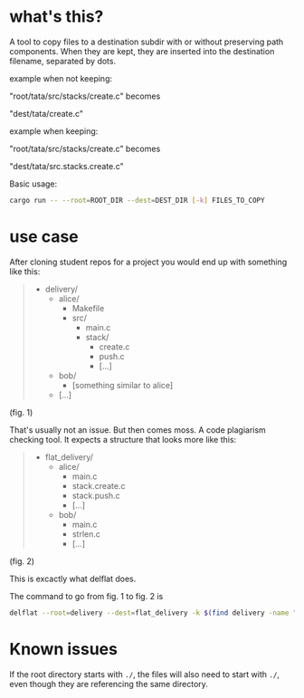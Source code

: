 # what's this?

A tool to copy files to a destination subdir with or without preserving path
components. When they are kept, they are inserted into the destination
filename, separated by dots.

example when not keeping:

"root/tata/src/stacks/create.c" becomes

"dest/tata/create.c"

example when keeping:

"root/tata/src/stacks/create.c" becomes

"dest/tata/src.stacks.create.c"

Basic usage:

```sh
cargo run -- --root=ROOT_DIR --dest=DEST_DIR [-k] FILES_TO_COPY
```

# use case

After cloning student repos for a project you would end up with something like this:

> - delivery/
>   - alice/
>     - Makefile
>     - src/
>       - main.c
>       - stack/
>         - create.c
>         - push.c
>         - [...]
>   - bob/
>     - [something similar to alice]
>   - [...]

(fig. 1)

That's usually not an issue. But then comes moss. A code plagiarism checking tool.
It expects a structure that looks more like this:

> - flat_delivery/
>   - alice/
>     - main.c
>     - stack.create.c
>     - stack.push.c
>     - [...]
>   - bob/
>     - main.c
>     - strlen.c
>     - [...]

(fig. 2)

This is excactly what delflat does.

The command to go from fig. 1 to fig. 2 is

```sh
delflat --root=delivery --dest=flat_delivery -k $(find delivery -name "*.c")
```

# Known issues

If the root directory starts with `./`, the files will also need to start with `./`,
even though they are referencing the same directory.
